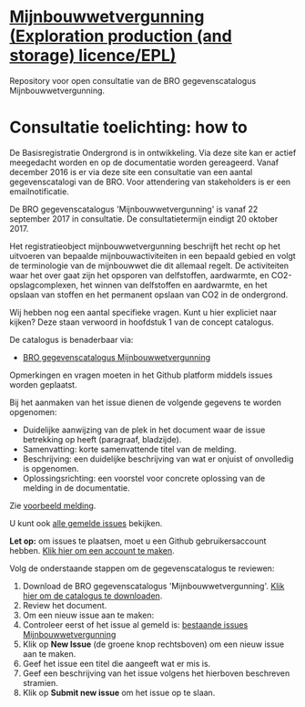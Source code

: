 # [Mijnbouwwetvergunning (Exploration production (and storage) licence/EPL)](https://broprogramma.github.io/EPL/)
Repository voor open consultatie van de BRO gegevenscatalogus Mijnbouwwetvergunning.

# Consultatie toelichting: how to
De Basisregistratie Ondergrond is in ontwikkeling. Via deze site kan er actief meegedacht worden en op de documentatie worden gereageerd.  Vanaf december 2016 is er via deze site een consultatie van een aantal gegevenscatalogi van de BRO. Voor attendering van stakeholders is er een emailnotificatie.

De BRO gegevenscatalogus 'Mijnbouwwetvergunning' is vanaf 22 september 2017 in consultatie. De consultatietermijn eindigt 20 oktober 2017. 

Het registratieobject mijnbouwwetvergunning beschrijft het recht op het uitvoeren van bepaalde mijnbouwactiviteiten in een bepaald gebied en volgt de terminologie van de mijnbouwwet die dit allemaal regelt. De activiteiten waar het over gaat zijn het opsporen van delfstoffen, aardwarmte, en CO2-opslagcomplexen, het winnen van delfstoffen en aardwarmte, en het opslaan van stoffen en het permanent opslaan van CO2 in de ondergrond.

Wij hebben nog een aantal specifieke vragen. Kunt u hier expliciet naar kijken? Deze staan verwoord in hoofdstuk 1 van de concept catalogus.

De catalogus is benaderbaar via:
- [BRO gegevenscatalogus Mijnbouwwetvergunning][2] 

Opmerkingen en vragen moeten in het Github platform middels issues worden geplaatst. 

Bij het aanmaken van het issue dienen de volgende gegevens te worden opgenomen:
-	Duidelijke aanwijzing van de plek in het document waar de issue betrekking op heeft (paragraaf, bladzijde).
-	Samenvatting: korte samenvattende titel van de melding.
-	Beschrijving: een duidelijke beschrijving van wat er onjuist of onvolledig is opgenomen.
-	Oplossingsrichting: een voorstel voor concrete oplossing van de melding in de documentatie.

Zie [voorbeeld melding][7].

U kunt ook [alle gemelde issues][1] bekijken. 

**Let op:** om issues te plaatsen, moet u een Github gebruikersaccount hebben. [Klik hier om een account te maken][4]. 

Volg de onderstaande stappen om de gegevenscatalogus te reviewen:

1. Download de BRO gegevenscatalogus 'Mijnbouwwetvergunning'. [Klik hier om de catalogus te downloaden][2].
2. Review het document.
3. Om een nieuw issue aan te maken: 
  1. Controleer eerst of het issue al gemeld is: [bestaande issues Mijnbouwwetvergunning][1]
  1. Klik op **New Issue** (de groene knop rechtsboven) om een nieuw issue aan te maken.
  1. Geef het issue een titel die aangeeft wat er mis is.
  1. Geef een beschrijving van het issue volgens het hierboven beschreven stramien.
  1. Klik op **Submit new issue** om het issue op te slaan. 
  
[1]: https://github.com/BROprogramma/EPL/issues
[2]: https://github.com/BROprogramma/EPL/blob/gh-pages/Catalogus_voor_Mijnbouwwetvergunning_v08_-20170921.pdf
[4]: https://github.com/join
[5]: https://github.com/BROprogramma/geotechnischsondeeronderzoek
[6]: https://github.com/BROprogramma/grondwatermonitoringput
[7]: https://github.com/BROprogramma/EPL/issues/2
[8]: https://github.com/BROprogramma/BHR-P
